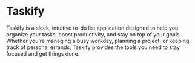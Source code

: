 # Taskify
Taskify is a sleek, intuitive to-do list application designed to help you organize your tasks, boost productivity, and stay on top of your goals. Whether you’re managing a busy workday, planning a project, or keeping track of personal errands, Taskify provides the tools you need to stay focused and get things done.
